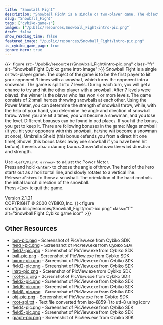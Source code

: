 ```yaml
---
title: "Snowball Fight"
description: "Snowball Fight is a single or two-player game. The object of the game is to be the first player to hit your opponent 3 times with a snowball, which turns the opponent into a snowman. The game is split into 7 levels. During each turn, you will get a chance to try and hit the other..."
slug: "Snowball_Fight"
tags: ["cybiko-game-s"]
images: ["/public/resources/Snowball_Fight/intro-pic.png"]
draft: false
show_reading_time: false
featured_image: "/public/resources/Snowball_Fight/intro-pic.png"
is_cybiko_game_page: true
ignore_hero: true
---
```

{{< figure src="/public/resources/Snowball_Fight/intro-pic.png" class="fr" alt="Snowball Fight Cybiko game intro image" >}}
Snowball Fight is a single or two-player game. The object of the game is to be the first player to hit your opponent 3 times with a snowball, which turns the opponent into a snowman. The game is split into 7 levels. During each turn, you will get a chance to try and hit the other player with a snowball. After 7 levels were played, the winner is the player who has won 4 or more levels. The game consists of 2 small heroes throwing snowballs at each other. Using the Power Meter, you can determine the strength of snowball throw, while, with the help of your hand, you determine the angle and direction of snowball throw. When you are hit 3 times, you will become a snowman, and you lose the level. Different bonuses can be found in odd places. If you hit the bonus, you get to keep it. There are following bonuses in the game: Mega snowball (if you hit your opponent with this snowball, he/she will become a snowman at once), Umbrella Shield (this bonus defends you from a direct hit one time), Shovel (this bonus takes away one snowball if you have been hit before), there is also a dummy bonus. Snowfall shows the wind direction and strength. \
 \
Use `<Left/Right arrows>`  to adjust the Power Meter. \
Press and hold `<Enter>`  to choose the angle of throw. The hand of the hero starts out as a horizontal line, and slowly rotates to a vertical line. \
Release `<Enter>`  to throw a snowball. The orientation of the hand controls the initial launch direction of the snowball. \
Press `<Esc>`  to quit the game. \
 \
Version 2.1.21 \
COPYRIGHT © 2000 CYBIKO, Inc. {{< figure src="/public/resources/Snowball_Fight/root-ico.png" class="fr" alt="Snowball Fight Cybiko game icon" >}}

## Other Resources
* [bon-pic.png](/public/resources/Snowball_Fight/bon-pic.png) - Screenshot of PicView.exe from Cybiko SDK
* [field1-pic.png](/public/resources/Snowball_Fight/field1-pic.png) - Screenshot of PicView.exe from Cybiko SDK
* [field7-pic.png](/public/resources/Snowball_Fight/field7-pic.png) - Screenshot of PicView.exe from Cybiko SDK
* [ball-pic.png](/public/resources/Snowball_Fight/ball-pic.png) - Screenshot of PicView.exe from Cybiko SDK
* [boom-pic.png](/public/resources/Snowball_Fight/boom-pic.png) - Screenshot of PicView.exe from Cybiko SDK
* [field2-pic.png](/public/resources/Snowball_Fight/field2-pic.png) - Screenshot of PicView.exe from Cybiko SDK
* [intro-pic.png](/public/resources/Snowball_Fight/intro-pic.png) - Screenshot of PicView.exe from Cybiko SDK
* [root-ico.png](/public/resources/Snowball_Fight/root-ico.png) - Screenshot of PicView.exe from Cybiko SDK
* [field3-pic.png](/public/resources/Snowball_Fight/field3-pic.png) - Screenshot of PicView.exe from Cybiko SDK
* [field6-pic.png](/public/resources/Snowball_Fight/field6-pic.png) - Screenshot of PicView.exe from Cybiko SDK
* [field8-pic.png](/public/resources/Snowball_Fight/field8-pic.png) - Screenshot of PicView.exe from Cybiko SDK
* [obj-pic.png](/public/resources/Snowball_Fight/obj-pic.png) - Screenshot of PicView.exe from Cybiko SDK
* [root-spl.txt](/public/resources/Snowball_Fight/root-spl.txt) - Text file converted from iso-8859-1 to utf-8 using iconv
* [field4-pic.png](/public/resources/Snowball_Fight/field4-pic.png) - Screenshot of PicView.exe from Cybiko SDK
* [field5-pic.png](/public/resources/Snowball_Fight/field5-pic.png) - Screenshot of PicView.exe from Cybiko SDK
* [graph-pic.png](/public/resources/Snowball_Fight/graph-pic.png) - Screenshot of PicView.exe from Cybiko SDK
